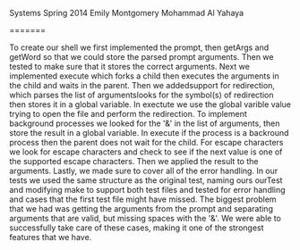 Systems Spring 2014
Emily Montgomery
Mohammad Al Yahaya

=======

To create our shell we first implemented the prompt, then getArgs and getWord so that we could store the parsed prompt arguments. Then we tested to make sure that it stores the correct arguments. Next we implemented execute which forks a child then executes the arguments in the child and waits in the parent. Then we addedsupport for redirection, which parses the list of argumentslooks for the symbol(s) of redirection then stores it in a
global variable. In exectute we use the global varible value
trying to open the file and perform the redirection. To
implement background processes we looked for the '&' in
the list of arguments, then store the result in a global
variable. In execute if the process is a backround process 
then the parent does not wait for the child. For escape
characters we look for escape characters and check to see
if the next value is one of the supported escape characters.
Then we applied the result to the arguments. Lastly, we
made sure to cover all of the error handling. In our tests
we used the same structure as the original test, naming ours 
ourTest and modifying make to support both test files and tested for error handling and cases that the first 
test file might have missed. The biggest problem that we had was 
getting the arguments from the prompt and separating arguments
that are valid, but missing spaces with the '&'. We were able 
to successfully take care of these cases, making it one of the 
strongest features that we have.

